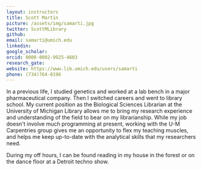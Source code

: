 ```yaml
---
layout: instructors
title: Scott Martin
picture: /assets/img/samarti.jpg
twitter: ScottMLibrary
github:
email: samarti@umich.edu
linkedin:
google_scholar:
orcid: 0000-0002-9925-4603
research_gate:
website: https://www.lib.umich.edu/users/samarti
phone: (734)764-8196
---
```


In a previous life, I studied genetics and worked at a lab bench in a major pharmaceutical company. Then I switched careers and went to library school. My current position as the Biological Sciences Librarian at the University of Michigan Library allows me to bring my research experience and understanding of the field to bear on my librarianship. While my job doesn't involve much programming at present, working with the U-M Carpentries group gives me an opportunity to flex my teaching muscles, and helps me keep up-to-date with the analytical skills that my researchers need.

During my off hours, I can be found reading in my house in the forest or on the dance floor at a Detroit techno show.
